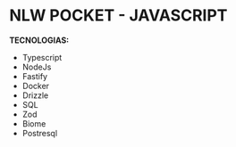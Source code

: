 # NLW POCKET - JAVASCRIPT

**TECNOLOGIAS:**
- Typescript
- NodeJs
- Fastify
- Docker
- Drizzle
- SQL
- Zod
- Biome
- Postresql
